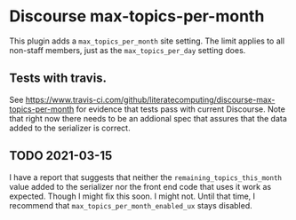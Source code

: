 # Discourse max-topics-per-month

This plugin adds a `max_topics_per_month` site setting. The limit applies to all non-staff members, just as the `max_topics_per_day` setting does.


## Tests with travis.

See https://www.travis-ci.com/github/literatecomputing/discourse-max-topics-per-month for evidence that tests pass with current Discourse. Note that right now there needs to be an addional spec that assures that the data added to the serializer is correct.

## TODO 2021-03-15

I have a report that suggests that neither the `remaining_topics_this_month` value added to the serializer nor the front end code that uses it work as expected. Though I might fix this soon. I might not. Until that time, I recommend that `max_topics_per_month_enabled_ux` stays disabled.